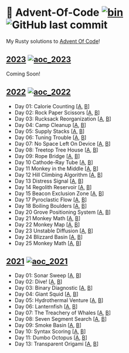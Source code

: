 # 🎄 Advent-Of-Code [![bin](https://github.com/Basicprogrammer10/advent-of-code/actions/workflows/bin.yml/badge.svg)](https://github.com/Basicprogrammer10/advent-of-code/actions/workflows/bin.yml) ![GitHub last commit](https://img.shields.io/github/last-commit/Basicprogrammer10/advent-of-code)

My Rusty solutions to [Advent Of Code](https://adventofcode.com)!

## [2023](https://adventofcode.com/2022) [![aoc_2023](https://github.com/Basicprogrammer10/advent-of-code/actions/workflows/aoc_2023.yml/badge.svg)](https://github.com/Basicprogrammer10/advent-of-code/actions/workflows/aoc_2023.yml)

Coming Soon!

## [2022](https://adventofcode.com/2022) [![aoc_2022](https://github.com/Basicprogrammer10/advent-of-code/actions/workflows/aoc_2022.yml/badge.svg)](https://github.com/Basicprogrammer10/advent-of-code/actions/workflows/aoc_2022.yml)

- Day 01: Calorie Counting [[A](https://github.com/Basicprogrammer10/advent-of-code/tree/master/aoc_2022/src/day_01.rs#L10), [B](https://github.com/Basicprogrammer10/advent-of-code/tree/master/aoc_2022/src/day_01.rs#L17)]
- Day 02: Rock Paper Scissors [[A](https://github.com/Basicprogrammer10/advent-of-code/tree/master/aoc_2022/src/day_02.rs#L10), [B](https://github.com/Basicprogrammer10/advent-of-code/tree/master/aoc_2022/src/day_02.rs#L29)]
- Day 03: Rucksack Reorganization [[A](https://github.com/Basicprogrammer10/advent-of-code/tree/master/aoc_2022/src/day_03.rs#L12), [B](https://github.com/Basicprogrammer10/advent-of-code/tree/master/aoc_2022/src/day_03.rs#L28)]
- Day 04: Camp Cleanup [[A](https://github.com/Basicprogrammer10/advent-of-code/tree/master/aoc_2022/src/day_04.rs#L10), [B](https://github.com/Basicprogrammer10/advent-of-code/tree/master/aoc_2022/src/day_04.rs#L21)]
- Day 05: Supply Stacks [[A](https://github.com/Basicprogrammer10/advent-of-code/tree/master/aoc_2022/src/day_05.rs#L10), [B](https://github.com/Basicprogrammer10/advent-of-code/tree/master/aoc_2022/src/day_05.rs#L15)]
- Day 06: Tuning Trouble [[A](https://github.com/Basicprogrammer10/advent-of-code/tree/master/aoc_2022/src/day_06.rs#L12), [B](https://github.com/Basicprogrammer10/advent-of-code/tree/master/aoc_2022/src/day_06.rs#L17)]
- Day 07: No Space Left On Device [[A](https://github.com/Basicprogrammer10/advent-of-code/tree/master/aoc_2022/src/day_07.rs#L12), [B](https://github.com/Basicprogrammer10/advent-of-code/tree/master/aoc_2022/src/day_07.rs#L22)]
- Day 08: Treetop Tree House [[A](https://github.com/Basicprogrammer10/advent-of-code/tree/master/aoc_2022/src/day_08.rs#L10), [B](https://github.com/Basicprogrammer10/advent-of-code/tree/master/aoc_2022/src/day_08.rs#L31)]
- Day 09: Rope Bridge [[A](https://github.com/Basicprogrammer10/advent-of-code/tree/master/aoc_2022/src/day_09.rs#L13), [B](https://github.com/Basicprogrammer10/advent-of-code/tree/master/aoc_2022/src/day_09.rs#L18)]
- Day 10 Cathode-Ray Tube [[A](https://github.com/Basicprogrammer10/advent-of-code/tree/master/aoc_2022/src/day_10.rs#L10), [B](https://github.com/Basicprogrammer10/advent-of-code/tree/master/aoc_2022/src/day_10.rs#L23)]
- Day 11 Monkey in the Middle [[A](https://github.com/Basicprogrammer10/advent-of-code/tree/master/aoc_2022/src/day_11.rs#L12), [B](https://github.com/Basicprogrammer10/advent-of-code/tree/master/aoc_2022/src/day_11.rs#L19)]
- Day 12 Hill Climbing Algorithm [[A](https://github.com/Basicprogrammer10/advent-of-code/tree/master/aoc_2022/src/day_12.rs#L12), [B](https://github.com/Basicprogrammer10/advent-of-code/tree/master/aoc_2022/src/day_12.rs#L21)]
- Day 13 Distress Signal [[A](https://github.com/Basicprogrammer10/advent-of-code/tree/master/aoc_2022/src/day_13.rs#L12), [B](https://github.com/Basicprogrammer10/advent-of-code/tree/master/aoc_2022/src/day_13.rs#L25)]
- Day 14 Regolith Reservoir [[A](https://github.com/Basicprogrammer10/advent-of-code/tree/master/aoc_2022/src/day_14.rs#L16), [B](https://github.com/Basicprogrammer10/advent-of-code/tree/master/aoc_2022/src/day_14.rs#L34)]
- Day 15 Beacon Exclusion Zone [[A](https://github.com/Basicprogrammer10/advent-of-code/tree/master/aoc_2022/src/day_15.rs#L14), [B](https://github.com/Basicprogrammer10/advent-of-code/tree/master/aoc_2022/src/day_15.rs#L28)]
- Day 17 Pyroclastic Flow [[A](https://github.com/Basicprogrammer10/advent-of-code/tree/master/aoc_2022/src/day_17.rs#L14), [B](https://github.com/Basicprogrammer10/advent-of-code/tree/master/aoc_2022/src/day_17.rs#L20)]
- Day 18 Boiling Boulders [[A](https://github.com/Basicprogrammer10/advent-of-code/tree/master/aoc_2022/src/day_18.rs#L13), [B](https://github.com/Basicprogrammer10/advent-of-code/tree/master/aoc_2022/src/day_18.rs#L36)]
- Day 20 Grove Positioning System [[A](https://github.com/Basicprogrammer10/advent-of-code/tree/master/aoc_2022/src/day_20.rs#L10), [B](https://github.com/Basicprogrammer10/advent-of-code/tree/master/aoc_2022/src/day_20.rs#L17)]
- Day 21 Monkey Math [[A](https://github.com/Basicprogrammer10/advent-of-code/tree/master/aoc_2022/src/day_21.rs#L12), [B](https://github.com/Basicprogrammer10/advent-of-code/tree/master/aoc_2022/src/day_21.rs#L18)]
- Day 22 Monkey Map [[A](https://github.com/Basicprogrammer10/advent-of-code/tree/master/aoc_2022/src/day_22.rs#L13), [B](https://github.com/Basicprogrammer10/advent-of-code/tree/master/aoc_2022/src/day_22.rs#L21)]
- Day 23 Unstable Diffusion [[A](https://github.com/Basicprogrammer10/advent-of-code/tree/master/aoc_2022/src/day_23.rs#L15), [B](https://github.com/Basicprogrammer10/advent-of-code/tree/master/aoc_2022/src/day_23.rs#L25)]
- Day 24 Blizzard Basin [[A](https://github.com/Basicprogrammer10/advent-of-code/tree/master/aoc_2022/src/day_24.rs#L15), [B](https://github.com/Basicprogrammer10/advent-of-code/tree/master/aoc_2022/src/day_24rs#L23)]
- Day 25 Monkey Math [[A](https://github.com/Basicprogrammer10/advent-of-code/tree/master/aoc_2022/src/day_25.rs#L10), [B](https://github.com/Basicprogrammer10/advent-of-code/tree/master/aoc_2022/src/day_25.rs#L15)]

## [2021](https://adventofcode.com/2021) [![aoc_2021](https://github.com/Basicprogrammer10/advent-of-code/actions/workflows/aoc_2021.yml/badge.svg)](https://github.com/Basicprogrammer10/advent-of-code/actions/workflows/aoc_2021.yml)

- Day 01: Sonar Sweep [[A](https://github.com/Basicprogrammer10/advent-of-code/tree/master/aoc_2021/src/day_01.rs#L10), [B](https://github.com/Basicprogrammer10/advent-of-code/tree/master/aoc_2021/src/day_01.rs#L20)]
- Day 02: Dive! [[A](https://github.com/Basicprogrammer10/advent-of-code/tree/master/aoc_2021/src/day_02.rs#L10), [B](https://github.com/Basicprogrammer10/advent-of-code/tree/master/aoc_2021/src/day_02.rs#L30)]
- Day 03: Binary Diagnostic [[A](https://github.com/Basicprogrammer10/advent-of-code/tree/master/aoc_2021/src/day_03.rs#L10), [B](https://github.com/Basicprogrammer10/advent-of-code/tree/master/aoc_2021/src/day_03.rs#L39)]
- Day 04: Giant Squid [[A](https://github.com/Basicprogrammer10/advent-of-code/tree/master/aoc_2021/src/day_04.rs#L10), [B](https://github.com/Basicprogrammer10/advent-of-code/tree/master/aoc_2021/src/day_04.rs#L17)]
- Day 05: Hydrothermal Venture [[A](https://github.com/Basicprogrammer10/advent-of-code/tree/master/aoc_2021/src/day_05.rs#L12), [B](https://github.com/Basicprogrammer10/advent-of-code/tree/master/aoc_2021/src/day_05.rs#L16)]
- Day 06: Lanternfish [[A](https://github.com/Basicprogrammer10/advent-of-code/tree/master/aoc_2021/src/day_06.rs#L13), [B](https://github.com/Basicprogrammer10/advent-of-code/tree/master/aoc_2021/src/day_06.rs#L20)]
- Day 07: The Treachery of Whales [[A](https://github.com/Basicprogrammer10/advent-of-code/tree/master/aoc_2021/src/day_07.rs#L10), [B](https://github.com/Basicprogrammer10/advent-of-code/tree/master/aoc_2021/src/day_07.rs#L27)]
- Day 08: Seven Segment Search [[A](https://github.com/Basicprogrammer10/advent-of-code/tree/master/aoc_2021/src/day_08.rs#L18), [B](https://github.com/Basicprogrammer10/advent-of-code/tree/master/aoc_2021/src/day_08.rs#L32)]
- Day 09: Smoke Basin [[A](https://github.com/Basicprogrammer10/advent-of-code/tree/master/aoc_2021/src/day_09.rs#L10), [B](https://github.com/Basicprogrammer10/advent-of-code/tree/master/aoc_2021/src/day_09.rs#L17)]
- Day 10: Syntax Scoring [[A](https://github.com/Basicprogrammer10/advent-of-code/tree/master/aoc_2021/src/day_10.rs#L12), [B](https://github.com/Basicprogrammer10/advent-of-code/tree/master/aoc_2021/src/day_10.rs#L40)]
- Day 11: Dumbo Octopus [[A](https://github.com/Basicprogrammer10/advent-of-code/tree/master/aoc_2021/src/day_11.rs#L10), [B](https://github.com/Basicprogrammer10/advent-of-code/tree/master/aoc_2021/src/day_11.rs#L20)]
- Day 13: Transparent Origami [[A](https://github.com/Basicprogrammer10/advent-of-code/tree/master/aoc_2021/src/day_13.rs#L14), [B](https://github.com/Basicprogrammer10/advent-of-code/tree/master/aoc_2021/src/day_13.rs#L22)]
